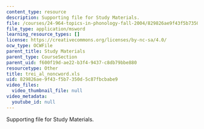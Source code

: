 ```yaml
---
content_type: resource
description: Supporting file for Study Materials.
file: /courses/24-964-topics-in-phonology-fall-2004/829826ae9f43f5b7350d5c87fbcbabe9_trei_al_noncword.xls
file_type: application/msword
learning_resource_types: []
license: https://creativecommons.org/licenses/by-nc-sa/4.0/
ocw_type: OCWFile
parent_title: Study Materials
parent_type: CourseSection
parent_uid: f600f19d-ae22-b3f4-9437-c8db79bbe880
resourcetype: Other
title: trei_al_noncword.xls
uid: 829826ae-9f43-f5b7-350d-5c87fbcbabe9
video_files:
  video_thumbnail_file: null
video_metadata:
  youtube_id: null
---
```

Supporting file for Study Materials.